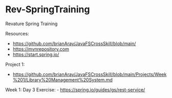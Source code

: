 # Rev-SpringTraining
Revature Spring Training

Resources:
  - https://github.com/brianAray/JavaFSCrossSkill/blob/main/
  - https://mvnrepository.com
  - https://start.spring.io/

Project 1: 
  - https://github.com/brianAray/JavaFSCrossSkill/blob/main/Projects/Week%201/Library%20Management%20System.md

Week 1:
  Day 3 Exercise: 
    - https://spring.io/guides/gs/rest-service/
